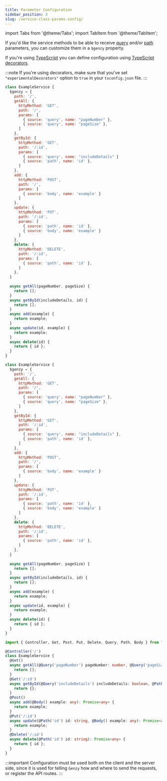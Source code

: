 ```yaml
---
title: Parameter Configuration
sidebar_position: 3
slug: /service-class-params-config/
---
```


import Tabs from '@theme/Tabs';
import TabItem from '@theme/TabItem';

If you'd like the service methods to be able to receive [query](https://en.wikipedia.org/wiki/Query_string) and/or [path](https://rapidapi.com/blog/api-glossary/parameters/path/) parameters, you can customize them in a `$genzy` property.

If you're using [TypeScript](https://www.typescriptlang.org/) you can define configuration using [TypeScript decorators](https://www.typescriptlang.org/docs/handbook/decorators.html).

:::note
If you're using decorators, make sure that you've set `"experimentalDecorators"` option to `true` in your `tsconfig.json` file.
:::

<Tabs groupId="lang">
  <TabItem value="cjs" label="CommonJS" default>

```js
class ExampleService {
  $genzy = {
    path: '/',
    getAll: {
      httpMethod: 'GET',
      path: '/',
      params: [
        { source: 'query', name: "pageNumber" },
        { source: 'query', name: "pageSize" },
      ]
    },
    getById: {
      httpMethod: 'GET',
      path: '/:id',
      params: [
        { source: 'query', name: "includeDetails" }
        { source: 'path', name: 'id' },
      ]
    },
    add: {
      httpMethod: 'POST',
      path: '/',
      params: [
        { source: 'body', name: 'example' }
      ]
    },
    update: {
      httpMethod: 'PUT',
      path: '/:id',
      params: [
        { source: 'path', name: 'id' },
        { source: 'body', name: 'example' }
      ]
    },
    delete: {
      httpMethod: 'DELETE',
      path: '/:id',
      params: [
        { source: 'path', name: 'id' },
      ]
    },
  }
  
  async getAll(pageNumber, pageSize) {
    return [];
  }
  async getById(includeDetails, id) {
    return [];
  }
  async add(example) {
    return example;
  }
  async update(id, example) {
    return example;
  }
  async delete(id) {
    return { id };
  }
}
```

  </TabItem>
  <TabItem value="mjs" label="ES modules">

```js
class ExampleService {
  $genzy = {
    path: '/',
    getAll: {
      httpMethod: 'GET',
      path: '/',
      params: [
        { source: 'query', name: "pageNumber" },
        { source: 'query', name: "pageSize" },
      ]
    },
    getById: {
      httpMethod: 'GET',
      path: '/:id',
      params: [
        { source: 'query', name: "includeDetails" },
        { source: 'path', name: 'id' },
      ]
    },
    add: {
      httpMethod: 'POST',
      path: '/',
      params: [
        { source: 'body', name: 'example' }
      ]
    },
    update: {
      httpMethod: 'PUT',
      path: '/:id',
      params: [
        { source: 'path', name: 'id' },
        { source: 'body', name: 'example' }
      ]
    },
    delete: {
      httpMethod: 'DELETE',
      path: '/:id',
      params: [
        { source: 'path', name: 'id' },
      ]
    },
  }
  
  async getAll(pageNumber, pageSize) {
    return [];
  }
  async getById(includeDetails, id) {
    return [];
  }
  async add(example) {
    return example;
  }
  async update(id, example) {
    return example;
  }
  async delete(id) {
    return { id };
  }
}
```

  </TabItem>
  <TabItem value="ts" label="TypeScript">

```ts
import { Controller, Get, Post, Put, Delete, Query, Path, Body } from "@genzy/client"; // or @genzy/api

@Controller('/')
class ExampleService {
  @Get()
  async getAll(@Query('pageNumber') pageNumber: number, @Query('pageSize') pageSize: number): Promise<any[]> {
    return [];
  }
  @Get('/:id')
  async getById(@Query('includeDetails') includeDetails: boolean, @Path('id') id: string): Promise<any> {
    return {};
  }
  @Post()
  async add(@Body() example: any): Promise<any> {
    return example;
  }
  @Put('/:id')
  async update(@Path('id') id: string, @Body() example: any): Promise<any> {
    return example;
  }
  @Delete('/:id')
  async delete(@Path('id') id: string): Promise<any> {
    return { id };
  }
}
```

  </TabItem>
</Tabs>

:::important
Configuration must be used both on the client and the server side, since it is used for telling `Genzy` how and where to send the requests, or register the API routes.
:::